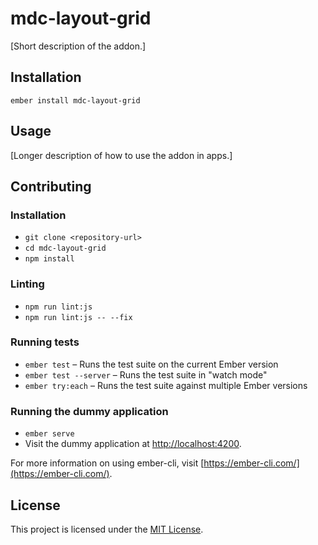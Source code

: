 mdc-layout-grid
==============================================================================

[Short description of the addon.]

Installation
------------------------------------------------------------------------------

```
ember install mdc-layout-grid
```


Usage
------------------------------------------------------------------------------

[Longer description of how to use the addon in apps.]


Contributing
------------------------------------------------------------------------------

### Installation

* `git clone <repository-url>`
* `cd mdc-layout-grid`
* `npm install`

### Linting

* `npm run lint:js`
* `npm run lint:js -- --fix`

### Running tests

* `ember test` – Runs the test suite on the current Ember version
* `ember test --server` – Runs the test suite in "watch mode"
* `ember try:each` – Runs the test suite against multiple Ember versions

### Running the dummy application

* `ember serve`
* Visit the dummy application at [http://localhost:4200](http://localhost:4200).

For more information on using ember-cli, visit [https://ember-cli.com/](https://ember-cli.com/).

License
------------------------------------------------------------------------------

This project is licensed under the [MIT License](LICENSE.md).

